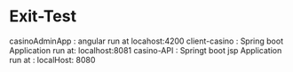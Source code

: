 # Exit-Test

casinoAdminApp : angular run at locahost:4200 
client-casino : Spring boot Application run at: localhost:8081
casino-API : Springt boot jsp Application run at : localHost: 8080
